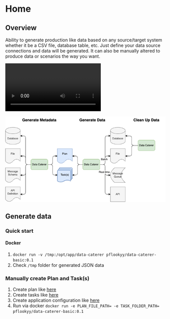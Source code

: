 # Home

## Overview

Ability to generate production like data based on any source/target system whether it be a CSV file, database table, etc.
Just define your data source connections and data will be generated.
It can also be manually altered to produce data or scenarios the way you want.
  
<video src="https://github.com/pflooky/data-caterer-docs/assets/26299147/d853241b-7c7e-4943-aefe-4002b848edf5" controls="controls" style="max-width: 730px;">
</video>
  
![Data Caterer data flow flags](tech/diagrams/data_flow_flags.drawio.png "Data Flow flags")

## Generate data

### Quick start

#### Docker

1. `docker run -v /tmp:/opt/app/data-caterer pflookyy/data-caterer-basic:0.1`
2. Check `/tmp` folder for generated JSON data

### Manually create Plan and Task(s)

1. Create plan like [here](tech/sample/plan/simple-json-plan.yaml)
2. Create tasks like [here](tech/sample/task)
3. Create application configuration like [here](tech/sample/conf/application.conf)
4. Run via docker `docker run -e PLAN_FILE_PATH= -e TASK_FOLDER_PATH= pflookyy/data-caterer-basic:0.1`

